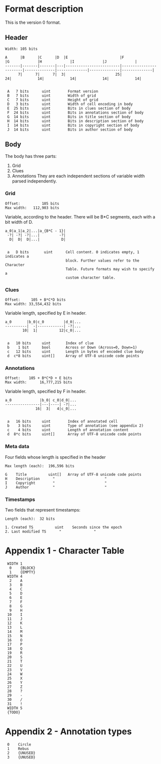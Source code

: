 # Format description

This is the version 0 format.


## Header
```
Width: 105 bits
```
```
A      |B      |C      |D  |E                        |F                       |G             |H             |I             |J             |
-------|-------|-------|---|-------------------------|------------------------|--------------|--------------|--------------|--------------|
      7|      7|      7|  3|                       25|                      24|            14|            14|            14|            14|


 A   7 bits      uint        Format version
 B   7 bits      uint        Width of grid
 C   7 bits      uint        Height of grid
 D   3 bits      uint        Width of cell encoding in body
 E  25 bits      uint        Bits in clues section of body
 F  24 bits      uint        Bits in annotations section of body
 G  14 bits      uint        Bits in title section of body
 H  14 bits      uint        Bits in description section of body
 I  14 bits      uint        Bits in copyright section of body
 J  14 bits      uint        Bits in author section of body
```

## Body

The body has three parts:
 1. Grid
 2. Clues
 3. Annotations
They are each independent sections of variable width parsed independently.

### Grid
```
Offset:          105 bits
Max width:   112,903 bits
```

Variable, according to the header. There will be B*C segments, each with a bit
width of D.

```
a_0|a_1|a_2|...|a_{B*C - 1}|
 -?| -?| -?|...|         -?|
  D|  D|  D|...|          D|


 a   D bits       uint      Cell content. 0 indicates empty, 1 indicates a
                            block. Further values refer to the Character
                            Table. Future formats may wish to specify a
                            custom character table.
```

### Clues
```
Offset:     105 + B*C*D bits
Max width: 33,554,432 bits
```

Variable length, specified by E in header.

```
a_0       |b_0|c_0         |d_0|...
----------|  -|------------| -?|...
        10|  1|          12|c_0|...


 a   10 bits     uint       Index of clue
 b    1 bit      bool       Across or Down (Across=0, Down=1)
 c   12 bits     uint       Length in bytes of encoded clue body
 d  c*8 bits     uint[]     Array of UTF-8 unicode code points
```

### Annotations
```
Offset:    105 + B*C*D + E bits
Max width:      16,777,215 bits
```

Variable length, specified by F in header.

```
a_0             |b_0| c_0|d_0|...
----------------|---|----| -?|...
              16|  3|   4|c_0|...


 a   16 bits     uint        Index of annotated cell
 b    3 bits     uint        Type of annotation (see appendix 2)
 c    4 bits     uint        Length of annotation content
 d  8*c bits     uint[]      Array of UTF-8 unicode code points
```

### Meta data

Four fields whose length is specified in the header

```
Max length (each):  196,596 bits

G    Title          uint[]   Array of UTF-8 unicode code points
H    Description      "                       "
I    Copyright        "                       "
J    Author           "                       "
```

### Timestamps

Two fields that represent timestamps:

```
Length (each):  32 bits

1. Created TS          uint    Seconds since the epoch
2. Last modified TS      "               "
```

# Appendix 1 - Character Table

```
 WIDTH 1
  0    {BLOCK}
  1    {EMPTY}
 WIDTH 4
  2    A
  3    B
  4    C
  5    D
  6    E
  7    F
  8    G
  9    H
 10    I
 11    J
 12    K
 13    L
 14    M
 15    N
 16    O
 17    P
 18    Q
 19    R
 20    S
 21    T
 22    U
 23    V
 24    W
 25    X
 26    Y
 27    Z
 28    ?
 29    -
 30    /
 31    !
 WIDTH 5
 {TODO}
```


# Appendix 2 - Annotation types

```
 0    Circle
 1    Rebus
 2    {UNUSED}
 3    {UNUSED}
```
